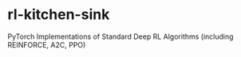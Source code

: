 # rl-kitchen-sink
PyTorch Implementations of Standard Deep RL Algorithms (including REINFORCE, A2C, PPO)
